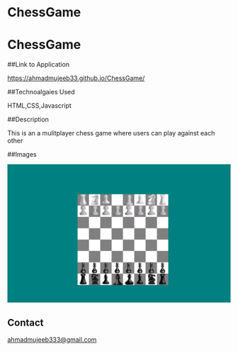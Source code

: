 # ChessGame


# ChessGame


##Link to Application 

https://ahmadmujeeb33.github.io/ChessGame/


##Technoalgaies Used

HTML,CSS,Javascript

##Description

This is an a mulitplayer chess game where users can play against each other

##Images 

<img src = "chess.PNG">

## Contact

ahmadmujeeb333@gmail.com
